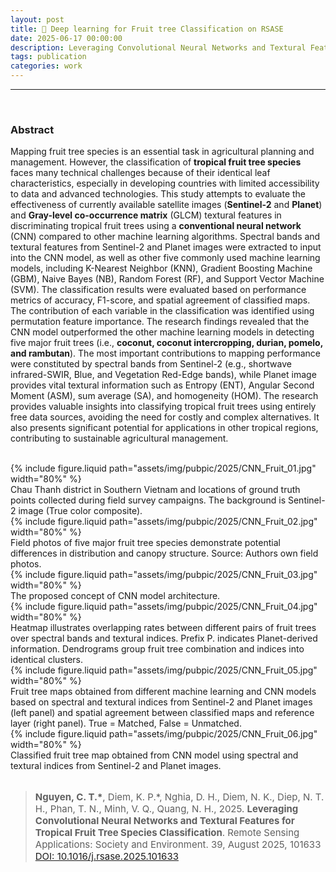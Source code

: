 ```yaml
---
layout: post
title: 📰 Deep learning for Fruit tree Classification on RSASE
date: 2025-06-17 00:00:00
description: Leveraging Convolutional Neural Networks and Textural Features for Tropical Fruit Tree Species Classification
tags: publication 
categories: work
---
```


<hr>
<br>

### Abstract 

Mapping fruit tree species is an essential task in agricultural planning and management. However, the classification of **tropical fruit tree species** faces many technical challenges because of their identical leaf characteristics, especially in developing countries with limited accessibility to data and advanced technologies. This study attempts to evaluate the effectiveness of currently available satellite images (**Sentinel-2** and **Planet**) and **Gray-level co-occurrence matrix** (GLCM) textural features in discriminating tropical fruit trees using a **conventional neural network** (CNN) compared to other machine learning algorithms. Spectral bands and textural features from Sentinel-2 and Planet images were extracted to input into the CNN model, as well as other five commonly used machine learning models, including K-Nearest Neighbor (KNN), Gradient Boosting Machine (GBM), Naive Bayes (NB), Random Forest (RF), and Support Vector Machine (SVM). The classification results were evaluated based on performance metrics of accuracy, F1-score, and spatial agreement of classified maps. The contribution of each variable in the classification was identified using permutation feature importance. The research findings revealed that the CNN model outperformed the other machine learning models in detecting five major fruit trees (i.e., **coconut, coconut intercropping, durian, pomelo, and rambutan**). The most important contributions to mapping performance were constituted by spectral bands from Sentinel-2 (e.g., shortwave infrared-SWIR, Blue, and Vegetation Red-Edge bands), while Planet image provides vital textural information such as Entropy (ENT), Angular Second Moment (ASM), sum average (SA), and homogeneity (HOM). The research provides valuable insights into classifying tropical fruit trees using entirely free data sources, avoiding the need for costly and complex alternatives. It also presents significant potential for applications in other tropical regions, contributing to sustainable agricultural management.

<br>


<div class="col-sm mt-3 mt-md-0 text-center">
    {% include figure.liquid path="assets/img/pubpic/2025/CNN_Fruit_01.jpg" width="80%" %}
</div>
<div class="caption">
    Chau Thanh district in Southern Vietnam and locations of ground truth points collected during field survey campaigns. The background is Sentinel-2 image (True color composite).
</div>


<div class="col-sm mt-3 mt-md-0 text-center">
    {% include figure.liquid path="assets/img/pubpic/2025/CNN_Fruit_02.jpg" width="80%" %}
</div>
<div class="caption">
    Field photos of five major fruit tree species demonstrate potential differences in distribution and canopy structure. Source: Authors own field photos.
</div>


<div class="col-sm mt-3 mt-md-0 text-center">
    {% include figure.liquid path="assets/img/pubpic/2025/CNN_Fruit_03.jpg" width="80%" %}
</div>
<div class="caption">
    The proposed concept of CNN model architecture.
</div>


<div class="col-sm mt-3 mt-md-0 text-center">
    {% include figure.liquid path="assets/img/pubpic/2025/CNN_Fruit_04.jpg" width="80%" %}
</div>
<div class="caption">
    Heatmap illustrates overlapping rates between different pairs of fruit trees over spectral bands and textural indices. Prefix P. indicates Planet-derived information. Dendrograms group fruit tree combination and indices into identical clusters.
</div>


<div class="col-sm mt-3 mt-md-0 text-center">
    {% include figure.liquid path="assets/img/pubpic/2025/CNN_Fruit_05.jpg" width="80%" %}
</div>
<div class="caption">
    Fruit tree maps obtained from different machine learning and CNN models based on spectral and textural indices from Sentinel-2 and Planet images (left panel) and spatial agreement between classified maps and reference layer (right panel). True = Matched, False = Unmatched.
</div>


<div class="col-sm mt-3 mt-md-0 text-center">
    {% include figure.liquid path="assets/img/pubpic/2025/CNN_Fruit_06.jpg" width="80%" %}
</div>
<div class="caption">
    Classified fruit tree map obtained from CNN model using spectral and textural indices from Sentinel-2 and Planet images.
</div>

<br>

> <p style="font-size:15px"> <b>Nguyen, C. T.*</b>, Diem, K. P.*, Nghia, D. H., Diem, N. K., Diep, N. T. H., Phan, T. N., Minh, V. Q., Quang, N. H., 2025. <b>Leveraging Convolutional Neural Networks and Textural Features for Tropical Fruit Tree Species Classification</b>. Remote Sensing Applications: Society and Environment. 39, August 2025, 101633   <a href="https://doi.org/10.1016/j.rsase.2025.101633">DOI: 10.1016/j.rsase.2025.101633</a><a href="https://canng.github.io/assets/pdf/2025_RSASE_CNN_TropiTrees.pdf">  <i class="fa-solid fa-file-pdf"></i></a></p> 